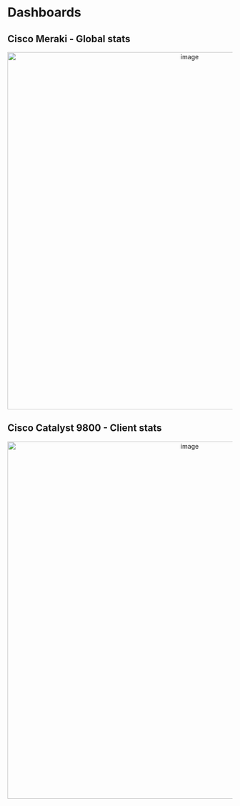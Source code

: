 # Dashboards

## Cisco Meraki - Global stats

<p align="center">
<img width="800" alt="image" src="https://github.com/xaviervalette/cisco-devnet-mdt-tig/assets/28600326/e364c2e6-eafd-4bcf-ae99-d7cd379f9be9">
</p>

## Cisco Catalyst 9800 - Client stats

<p align="center">
<img width="800" alt="image" src="https://github.com/xaviervalette/cisco-devnet-mdt-tig/assets/28600326/b58848d8-3846-4174-9b29-33f355c86322">
  </p>
